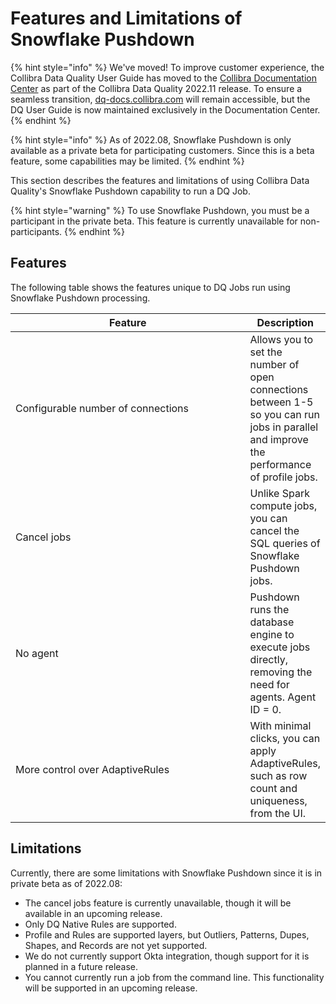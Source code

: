 # Features and Limitations of Snowflake Pushdown

{% hint style="info" %}
We've moved! To improve customer experience, the Collibra Data Quality User Guide has moved to the [Collibra Documentation Center](https://productresources.collibra.com/docs/collibra/latest/Content/DataQuality/DQCoreComponents/Features%20and%20Limitations%20of.htm) as part of the Collibra Data Quality 2022.11 release. To ensure a seamless transition, [dq-docs.collibra.com](http://dq-docs.collibra.com/) will remain accessible, but the DQ User Guide is now maintained exclusively in the Documentation Center.
{% endhint %}

{% hint style="info" %}
As of 2022.08, Snowflake Pushdown is only available as a private beta for participating customers. Since this is a beta feature, some capabilities may be limited.&#x20;
{% endhint %}

This section describes the features and limitations of using Collibra Data Quality's Snowflake Pushdown capability to run a DQ Job.

{% hint style="warning" %}
To use Snowflake Pushdown, you must be a participant in the private beta. This feature is currently unavailable for non-participants.
{% endhint %}

## Features

The following table shows the features unique to DQ Jobs run using Snowflake Pushdown processing.

<table><thead><tr><th width="439.6975268902373">Feature</th><th>Description</th></tr></thead><tbody><tr><td>Configurable number of connections</td><td>Allows you to set the number of open connections between 1-5 so you can run jobs in parallel and improve the performance of profile jobs.</td></tr><tr><td>Cancel jobs</td><td>Unlike Spark compute jobs, you can cancel the SQL queries of Snowflake Pushdown jobs.</td></tr><tr><td>No agent</td><td>Pushdown runs the database engine to execute jobs directly, removing the need for agents. Agent ID = 0.</td></tr><tr><td>More control over AdaptiveRules</td><td>With minimal clicks, you can apply AdaptiveRules, such as row count and uniqueness, from the UI.</td></tr></tbody></table>

## Limitations

Currently, there are some limitations with Snowflake Pushdown since it is in private beta as of 2022.08:

* The cancel jobs feature is currently unavailable, though it will be available in an upcoming release.
* Only DQ Native Rules are supported.
* Profile and Rules are supported layers, but Outliers, Patterns, Dupes, Shapes, and Records are not yet supported.&#x20;
* We do not currently support Okta integration, though support for it is planned in a future release.&#x20;
* You cannot currently run a job from the command line. This functionality will be supported in an upcoming release.

